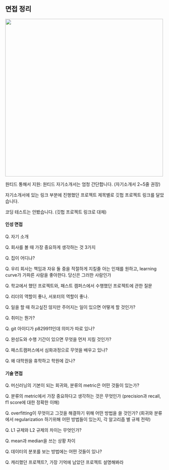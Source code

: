 ## 면접 정리



<img src="https://user-images.githubusercontent.com/17154958/55867557-b24f5180-5bbd-11e9-947d-35e06a29cf37.png" width=500>

원티드 통해서 지원: 원티드 자기소개서는 엄청 간단합니다. (자기소개서 2~5줄 권장)

자기소개서에 있는 링크 부분에 진행했던 프로젝트 제목별로 깃헙 프로젝트 링크를 달았습니다.

코딩 테스트는 안봤습니다. (깃헙 프로젝트 링크로 대체)



#### 인성 면접

Q. 자기 소개

Q. 회사를 볼 때 가장 중요하게 생각하는 것 3가지

Q. 집이 어디냐?

Q. 우리 회사는 책임과 자유 둘 중을 적절하게 지킬줄 아는 인재를 원하고, learning curve가 가파른 사람을 좋아한다. 당신은 그러한 사람인가

Q. 학교에서 했던 프로젝트와, 패스트 캠퍼스에서 수행했던 프로젝트에 관한 질문

Q. 리더의 역할이 좋나, 서포터의 역할이 좋나.

Q. 일을 할 때 하고싶진 않지만 주어지는 일이 있으면 어떻게 할 것인가?

Q. 취미는 뭔가?

Q.  git 아이디가 p829911인데 의미가 따로 있나?

Q. 완성도와 수행 기간이 있으면 무엇을 먼저 지킬 것인가? 

Q. 패스트캠퍼스에서 심화과정으로 무엇을 배우고 있나?

Q. 왜 대학원을 휴학하고 학원에 갔나?



#### 기술 면접

Q. 머신러닝의 기본이 되는 회귀와, 분류의 metric은 어떤 것들이 있는가?

Q. 분류의 metric에서 가장 중요하다고 생각하는 것은 무엇인가 (precision과 recall, f1 score에 대한 정확한 이해)

Q. overfitting이 무엇이고 그것을 해결하기 위해 어떤 방법을 쓸 것인가?
(회귀와 분류에서 regularization 하기위해 어떤 방법들이 있는지, 각 알고리즘 별 규제 전략)

Q. L1 규제와 L2 규제의 차이는 무엇인가?

Q. mean과 median을 쓰는 상황 차이

Q. 데이터의 분포를 보는 방법에는 어떤 것들이 있나?

Q. 캐리했던 프로젝트?, 가장 기억에 남았던 프로젝트 설명해봐라


